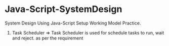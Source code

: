 # Java-Script-SystemDesign
System Design Using Java-Script Setup Working Model Practice.

1. Task Scheduler => Task Scheduler is used for schedule tasks to run, wait and reject. as per the requirement